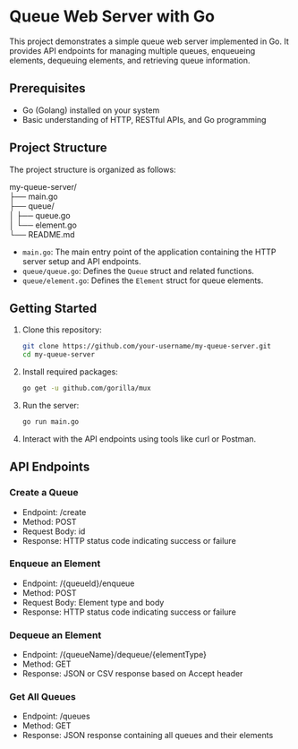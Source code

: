 # Queue Web Server with Go

This project demonstrates a simple queue web server implemented in Go. It provides API endpoints for managing multiple queues, enqueueing elements, dequeuing elements, and retrieving queue information.

## Prerequisites

- Go (Golang) installed on your system
- Basic understanding of HTTP, RESTful APIs, and Go programming

## Project Structure

The project structure is organized as follows:

my-queue-server/  
├── main.go  
├── queue/  
│ ├── queue.go  
│ └── element.go  
└── README.md

- `main.go`: The main entry point of the application containing the HTTP server setup and API endpoints.
- `queue/queue.go`: Defines the `Queue` struct and related functions.
- `queue/element.go`: Defines the `Element` struct for queue elements.

## Getting Started

1. Clone this repository:

   ```bash
   git clone https://github.com/your-username/my-queue-server.git
   cd my-queue-server
   ```
2. Install required packages:

   ```bash
   go get -u github.com/gorilla/mux
   ```
3. Run the server:

   ```bash
   go run main.go
   ```
4. Interact with the API endpoints using tools like curl or Postman.

## API Endpoints
### Create a Queue
- Endpoint: /create
- Method: POST
- Request Body: id
- Response: HTTP status code indicating success or failure
### Enqueue an Element
- Endpoint: /{queueId}/enqueue
- Method: POST
- Request Body: Element type and body
- Response: HTTP status code indicating success or failure
### Dequeue an Element
- Endpoint: /{queueName}/dequeue/{elementType}
- Method: GET
- Response: JSON or CSV response based on Accept header
### Get All Queues
- Endpoint: /queues
- Method: GET
- Response: JSON response containing all queues and their elements

